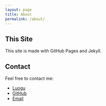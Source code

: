 ```yaml
---
layout: page
title: About
permalink: /about/
---
```

## This Site

This site is made with GitHub Pages and Jekyll.

## Contact

Feel free to contact me:

- [Luogu](https://www.luogu.com/user/86840)
- [GitHub](https://github.com/Davidasx)
- [Email](mailto:blog@davidx.us.kg)
